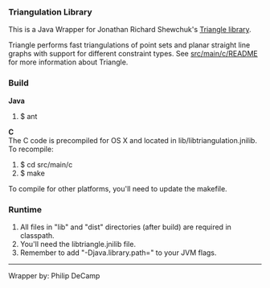 ### Triangulation Library
This is a Java Wrapper for Jonathan Richard Shewchuk's [Triangle library](https://www.cs.cmu.edu/~quake/triangle.html).

Triangle performs fast triangulations of point sets and planar straight line graphs with support for 
different constraint types. See [src/main/c/README](src/main/c/README) for more information about Triangle.


### Build

**Java**  
1. $ ant

**C**  
The C code is precompiled for OS X and located in lib/libtriangulation.jnilib.  
To recompile:   
1. $ cd src/main/c  
2. $ make  

To compile for other platforms, you'll need to update the makefile.


### Runtime
1. All files in "lib" and "dist" directories (after build) are required in classpath.   
2. You'll need the libtriangle.jnilib file.  
3. Remember to add "-Djava.library.path=<lib dir>" to your JVM flags.  


---  
Wrapper by: Philip DeCamp